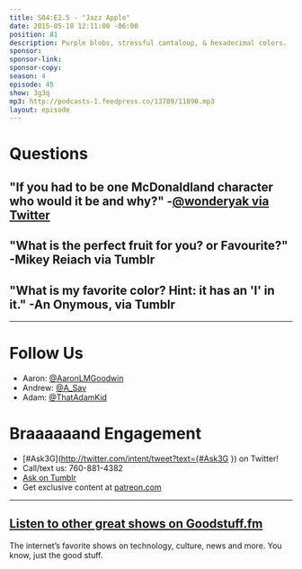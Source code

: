 ```yaml
---
title: S04:E2.5 - "Jazz Apple"
date: 2015-05-18 12:11:00 -06:00
position: 81
description: Purple blobs, stressful cantaloup, & hexadecimal colors.
sponsor: 
sponsor-link: 
sponsor-copy: 
season: 4
episode: 45
show: 3g3q
mp3: http://podcasts-1.feedpress.co/13789/11890.mp3
layout: episode
---
```


# Questions

## "If you had to be one McDonaldland character who would it be and why?" -[@wonderyak via Twitter](http://twitter.com/wonderyak/status/586226023278096385)

## "What is the perfect fruit for you? or Favourite?" -Mikey Reiach via Tumblr

## "What is my favorite color? Hint: it has an 'I' in it." -An Onymous, via Tumblr

***

# Follow Us
* Aaron: [@AaronLMGoodwin](http://twitter.com/aaronlmgoodwin)
* Andrew: [@A_Sav](http://twitter.com/a_sav)
* Adam: [@ThatAdamKid](http://twitter.com/thatadamkid)

# Braaaaaand Engagement
* [#Ask3G](http://twitter.com/intent/tweet?text={#Ask3G }) on Twitter!
* Call/text us: 760-881-4382
* [Ask on Tumblr](http://3g3q.co/ask)
* Get exclusive content at [patreon.com](http://www.patreon.com/3g3q)

***

## [Listen to other great shows on Goodstuff.fm](http://goodstuff.fm/)
The internet’s favorite shows on technology, culture, news and more. You know, just the good stuff.
